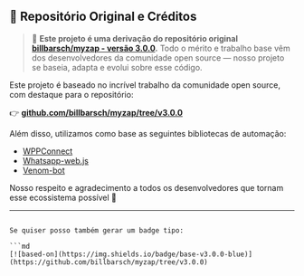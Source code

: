 

## 🚨 Repositório Original e Créditos

> 📌 **Este projeto é uma derivação do repositório original [billbarsch/myzap - versão 3.0.0](https://github.com/billbarsch/myzap/tree/v3.0.0).**
> Todo o mérito e trabalho base vêm dos desenvolvedores da comunidade open source — nosso projeto se baseia, adapta e evolui sobre esse código.



Este projeto é baseado no incrível trabalho da comunidade open source, com destaque para o repositório:

👉 **[github.com/billbarsch/myzap/tree/v3.0.0](https://github.com/billbarsch/myzap/tree/v3.0.0)**

Além disso, utilizamos como base as seguintes bibliotecas de automação:

- [WPPConnect](https://github.com/wppconnect-team/wppconnect)
- [Whatsapp-web.js](https://github.com/pedroslopez/whatsapp-web.js)
- [Venom-bot](https://github.com/orkestral/venom)

Nosso respeito e agradecimento a todos os desenvolvedores que tornam esse ecossistema possível 💚

---
```

Se quiser posso também gerar um badge tipo:

```md
[![based-on](https://img.shields.io/badge/base-v3.0.0-blue)](https://github.com/billbarsch/myzap/tree/v3.0.0)
```
